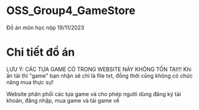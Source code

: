 # OSS_Group4_GameStore
Đồ án môn học nộp 19/11/2023
# Chi tiết đồ án
LƯU Ý: CÁC TỰA GAME CÓ TRONG WEBSITE NÀY KHÔNG TỒN TẠI!!! Khi ấn tải thì "game" bạn nhận sẽ chỉ là file txt, đồng thời cũng không có chức năng mua thực sự!

Website phân phối các tựa game và cho phép người dùng đăng ký tài khoản, đăng nhập, mua game và tải game về  
